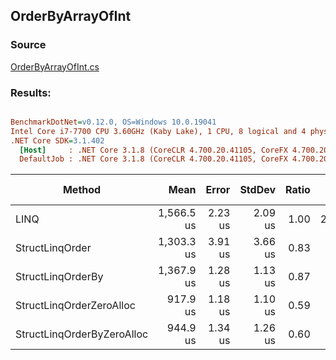 ﻿## OrderByArrayOfInt

### Source
[OrderByArrayOfInt.cs](../../src/StructLinq.Benchmark/OrderByArrayOfInt.cs)

### Results:
``` ini

BenchmarkDotNet=v0.12.0, OS=Windows 10.0.19041
Intel Core i7-7700 CPU 3.60GHz (Kaby Lake), 1 CPU, 8 logical and 4 physical cores
.NET Core SDK=3.1.402
  [Host]     : .NET Core 3.1.8 (CoreCLR 4.700.20.41105, CoreFX 4.700.20.41903), X64 RyuJIT
  DefaultJob : .NET Core 3.1.8 (CoreCLR 4.700.20.41105, CoreFX 4.700.20.41903), X64 RyuJIT


```
|                     Method |       Mean |   Error |  StdDev | Ratio |   Gen 0 |  Gen 1 | Gen 2 | Allocated |
|--------------------------- |-----------:|--------:|--------:|------:|--------:|-------:|------:|----------:|
|                       LINQ | 1,566.5 us | 2.23 us | 2.09 us |  1.00 | 27.3438 | 1.9531 |     - |  120411 B |
|            StructLinqOrder | 1,303.3 us | 3.91 us | 3.66 us |  0.83 |       - |      - |     - |      33 B |
|          StructLinqOrderBy | 1,367.9 us | 1.28 us | 1.13 us |  0.87 |       - |      - |     - |      35 B |
|   StructLinqOrderZeroAlloc |   917.9 us | 1.18 us | 1.10 us |  0.59 |       - |      - |     - |       1 B |
| StructLinqOrderByZeroAlloc |   944.9 us | 1.34 us | 1.26 us |  0.60 |       - |      - |     - |       4 B |
